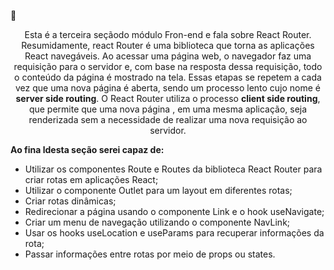 🚀<center>Esta é a terceira seçãodo módulo Fron-end e fala sobre React Router.
Resumidamente, react Router é uma biblioteca que torna as aplicações React navegáveis.
Ao acessar uma página web, o navegador faz uma requisição para o servidor e, com base na resposta dessa requisição, todo o conteúdo da página é mostrado na tela.
Essas etapas se repetem a cada vez que uma nova página é aberta, sendo um processo lento cujo nome é **server side routing**.
O React Router utiliza o processo **client side routing**, que permite que uma nova página , em uma mesma aplicação, seja renderizada sem a necessidade de realizar uma nova requisição ao servidor.</center>

**Ao fina ldesta seção serei capaz de:**
- Utilizar os componentes Route e Routes da biblioteca React Router para criar rotas em aplicações React;
- Utilizar o componente Outlet para um layout em diferentes rotas;
- Criar rotas dinâmicas;
- Redirecionar a página usando o componente Link e o hook useNavigate;
- Criar um menu de navegação utilizando o componente NavLink;
- Usar os hooks useLocation e useParams para recuperar informações da rota;
- Passar informações entre rotas por meio de props ou states.
